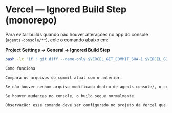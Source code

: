 # Vercel — Ignored Build Step (monorepo)

Para evitar builds quando não houver alterações no app do console (`agents-console/**`), cole o comando abaixo em:

**Project Settings → General → Ignored Build Step**

```bash
bash -lc 'if ! git diff --name-only $VERCEL_GIT_COMMIT_SHA~1 $VERCEL_GIT_COMMIT_SHA | grep -q "^agents-console/"; then echo "skip build"; exit 0; fi'

Como funciona

Compara os arquivos do commit atual com o anterior.

Se não houver nenhum arquivo modificado dentro de agents-console/, o script imprime "skip build" e sai com 0, instruindo a Vercel a pular o build.

Se houver mudanças no console, o build segue normalmente.

Observação: esse comando deve ser configurado no projeto da Vercel que aponta para agents-console/ (Root Directory configurado).